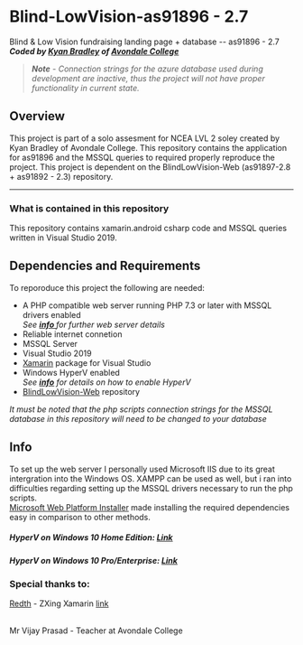 # Blind-LowVision-as91896 - 2.7
Blind &amp; Low Vision fundraising landing page + database -- as91896 - 2.7<br/>
***Coded by <a href="https://github.com/bradley-kyan" title="bradley-kyan Github">Kyan Bradley</a> of [Avondale College](https://www.avcol.school.nz/)***

> ***Note*** - *Connection strings for the azure database used during development are inactive, thus the project will not have proper functionality in current state.*

## Overview ##
This project is part of a solo assesment for NCEA LVL 2 soley created by Kyan Bradley of Avondale College. This repository contains the application for as91896 and the MSSQL queries to required properly reproduce the project.
This project is dependent on the BlindLowVision-Web (as91897-2.8 + as91892 - 2.3) repository.
<hr>

### What is contained in this repository ###
This repository contains xamarin.android csharp code and MSSQL queries written in Visual Studio 2019.
## Dependencies and Requirements ##
To reporoduce this project the following are needed:
<ul><li>A PHP compatible web server running PHP 7.3 or later with MSSQL drivers enabled <br><i> See <a href="#info"><b>info </b></a> for further web server details</i>
<li>Reliable internet connetion
<li>MSSQL Server
<li>Visual Studio 2019
<li><a href="https://visualstudio.microsoft.com/xamarin/">Xamarin</a> package for Visual Studio
  <li>Windows HyperV enabled<br><i>See <a href="#info"><b>info</b></a> for details on how to enable HyperV</i>
<li><a href="https://github.com/bradley-kyan/BlindLowVision-Web">BlindLowVision-Web</a> repository</ul>

*It must be noted that the php scripts connection strings for the MSSQL database in this repository will need to be changed to your database*

## Info ##
To set up the web server I personally used Microsoft IIS due to its great intergration into the Windows OS. XAMPP can be used as well, but i ran into difficulties regarding setting up the MSSQL drivers necessary to run the php scripts.<br>
[Microsoft Web Platform Installer](https://www.microsoft.com/web/downloads/platform.aspx) made installing the required dependencies easy in comparison to other methods.
##### HyperV on Windows 10 Home Edition: [Link](https://www.itechtics.com/enable-hyper-v-windows-10-home/) #####
##### HyperV on Windows 10 Pro/Enterprise: [Link](https://docs.microsoft.com/en-us/virtualization/hyper-v-on-windows/quick-start/enable-hyper-v) #####

### Special thanks to: ###
 [Redth](https://github.com/Redth) - ZXing Xamarin [link](https://github.com/Redth/ZXing.Net.Mobile)<br/><br/>
 
 Mr Vijay Prasad - Teacher at Avondale College<br>
